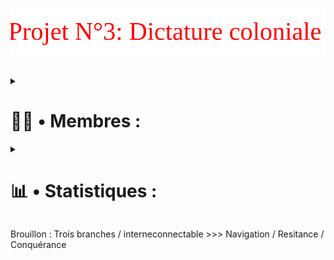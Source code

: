 <h1 align="center">
<img src="https://github.com/El1teW0lf/2024_2025_projet3_gp0_LELOU_MOUR_GRILL_SOUBR/blob/main/rainbow.svg" alt="Logo HubSpot"/>
 </h1>

<details>

<summary> 
<h1> 
👨‍💼 • Membres :
</summary>
</h1>


### Classe de 1ere 4, Cours de Mr Pioche
* #### Célestin → [GoldyRat](https://github.com/GoldyRat)
* #### Mateo → [El1teW0lf](https://github.com/El1teW0lf)
* #### Victor → [Herasium](https://github.com/Herasium)
* #### Benjamin → [Ben-cpu-gpu](https://github.com/Ben-cpu-gpu)
* $\dfrac{1}{kahoot}$

</details>

<details>

<summary> 
<h1> 
📊 • Statistiques :
</summary>
</h1>

> ![image](https://github.com/El1teW0lf/2024_2025__p04_projet2.5_n1/blob/main/folder/test.svg)

> ![imagee](https://github.com/El1teW0lf/2024_2025__p04_projet2.5_n1/blob/main/folder/stat_langage.svg)

> ### VOUS ÊTES OBLIGES D'INSTALLER TOUS LES MODULES : ```requirements.txt```

</details>

Brouillon : Trois branches / interneconnectable >>> Navigation / Resitance / Conquérance
